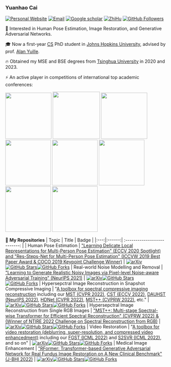 ### Yuanhao Cai     
[![Personal Website](https://img.shields.io/badge/Web-YuanhaoCai-green)](https://caiyuanhao1998.github.io) [![Email](https://img.shields.io/badge/-caiyuanhao1998@gmail.com-yellowgreen?style=flat-square&labelColor=grey&logo=Gmail&logoColor=white&link=mailto:caiyuanhao1998@gmail.com)](mailto:caiyuanhao1998@gmail.com) [![Google scholar](https://img.shields.io/badge/Google-Scholar-yellow)](https://scholar.google.com/citations?user=3YozQwcAAAAJ&hl=en) [![ZhiHu](https://img.shields.io/badge/ZhiHu-知乎-orange)](https://www.zhihu.com/people/cyh-28-29) [![GitHub Followers](https://img.shields.io/github/followers/caiyuanhao1998?style=social)](https://github.com/caiyuanhao1998)

:rocket: Interested in Human Pose Estimation, Image Restoration, and Generative Adversarial Networks.


:mortar_board: Now a first-year [CS](https://www.cs.jhu.edu/) PhD student in [Johns Hopkins University](https://www.jhu.edu/), advised by prof. [Alan Yuille](https://www.cs.jhu.edu/~ayuille/).


:fire: Obtained my MSE and BSE degrees from [Tsinghua University](https://www.tsinghua.edu.cn/en/) in 2020 and 2023.

⚡ An active player in competitions of international top academic conferences:

<img src="https://github.com/caiyuanhao1998/RSN/blob/master/figures/2019_winner.png" height="145px"/> <img src="https://github.com/caiyuanhao1998/RSN/blob/master/figures/2019_best_paper.png" height="148px"/> <img src="https://github.com/caiyuanhao1998/RSN/blob/master/figures/2020_winner.png" height="145px"/> <img src="https://github.com/caiyuanhao1998/MST/blob/main/figure/ntire.png" height="143px"/>  <img src="https://github.com/caiyuanhao1998/MST/blob/main/figure/robocup_1.png" height="143px"/> <img src="https://github.com/caiyuanhao1998/MST/blob/main/figure/robocup_2.png" height="143px"/> <img src="https://github.com/caiyuanhao1998/MST/blob/main/figure/robocup_3.png" height="143px"/>  <img src="https://github.com/caiyuanhao1998/MST/blob/main/figure/robocup_cyh.png" height="143px"/>

🌱 **My Repositories**
|   Topic   |     Title     |    Badge  |
|:---:|:------:|             :--------------------------:                     |
|  Human Pose Estimation   |   ["Learning Delicate Local Representations for Multi-Person Pose Estimation" (ECCV 2020 Spotlight) and "Res-Steps-Net for Multi-Person Pose Estimation" (ICCVW 2019 Best Paper Award & COCO 2019 Keypoint Challenge Winner)](https://github.com/caiyuanhao1998/RSN)   |   [![arXiv](https://img.shields.io/badge/arXiv-Paper-<COLOR>.svg)](https://arxiv.org/abs/2003.04030)[![GitHub Stars](https://img.shields.io/github/stars/caiyuanhao1998/RSN?style=social)](https://github.com/caiyuanhao1998/RSN)[![GitHub Forks](https://img.shields.io/github/forks/caiyuanhao1998/RSN?style=social)](https://github.com/caiyuanhao1998/RSN)
|  Real-world Noise Modelling and Removal   |   ["Learning to Generate Realistic Noisy Images via Pixel-level Noise-aware Adversarial Training" (NeurIPS 2021)](https://github.com/caiyuanhao1998/PNGAN)   |   [![arXiv](https://img.shields.io/badge/arXiv-Paper-<COLOR>.svg)](https://proceedings.neurips.cc/paper/2021/hash/1a5b1e4daae265b790965a275b53ae50-Abstract.html)[![GitHub Stars](https://img.shields.io/github/stars/caiyuanhao1998/PNGAN?style=social)](https://github.com/caiyuanhao1998/PNGAN)[![GitHub Forks](https://img.shields.io/github/forks/caiyuanhao1998/PNGAN?style=social)](https://github.com/caiyuanhao1998/PNGAN)
|  Hypersepctral Image Reconstruction in Snapshot Compressive Imaging   |   "[A toolbox for spectral compressive imaging reconstruction](https://github.com/caiyuanhao1998/MST) including our [MST (CVPR 2022)](https://github.com/caiyuanhao1998/MST), [CST (ECCV 2022)](https://arxiv.org/abs/2203.04845), [DAUHST (NeurIPS 2022)](https://arxiv.org/abs/2205.10102), [HDNet (CVPR 2022)](https://arxiv.org/abs/2203.02149), [MST++ (CVPRW 2022)](https://arxiv.org/abs/2111.07910), etc."    |   [![arXiv](https://img.shields.io/badge/arXiv-Paper-<COLOR>.svg)](https://arxiv.org/abs/2111.07910)[![GitHub Stars](https://img.shields.io/github/stars/caiyuanhao1998/MST?style=social)](https://github.com/caiyuanhao1998/MST)[![GitHub Forks](https://img.shields.io/github/forks/caiyuanhao1998/MST?style=social)](https://github.com/caiyuanhao1998/MST)
|  Hypersepctral Image Reconstruction from Single RGB Images   |   ["MST++: Multi-stage Spectral-wise Transformer for Efficient Spectral Reconstruction" (CVPRW 2022) & (Winner of NTIRE 2022 Challenge on Spectral Reconstruction from RGB)](https://github.com/caiyuanhao1998/MST-plus-plus)   |   [![arXiv](https://img.shields.io/badge/arXiv-Paper-<COLOR>.svg)](https://arxiv.org/abs/2204.07908)[![GitHub Stars](https://img.shields.io/github/stars/caiyuanhao1998/MST-plus-plus?style=social)](https://github.com/caiyuanhao1998/MST-plus-plus)[![GitHub Forks](https://img.shields.io/github/forks/caiyuanhao1998/MST-plus-plus?style=social)](https://github.com/caiyuanhao1998/MST-plus-plus)
|  Video Restoration   |   "[A toolbox for video restoration (deblurring, super-resolution, and compressed video enhancedment)](https://github.com/linjing7/VR-Baseline) including our [FGST (ICML 2022)](https://arxiv.org/abs/2201.01893) and [S2SVR (ICML 2022)](https://arxiv.org/abs/2205.10195), and so on"    |   [![arXiv](https://img.shields.io/badge/arXiv-Paper-<COLOR>.svg)](https://arxiv.org/abs/2201.01893)[![GitHub Stars](https://img.shields.io/github/stars/linjing7/VR-Baseline?style=social)](https://github.com/linjing7/VR-Baseline)[![GitHub Forks](https://img.shields.io/github/forks/linjing7/VR-Baseline?style=social)](https://github.com/linjing7/VR-Baseline)
|  Medical Image Enhancement   |   ["RFormer: Transformer-based Generative Adversarial Network for Real Fundus Image Restoration on A New Clinical Benchmark" (J-BHI 2022)](https://github.com/dengzhuo-AI/Real-Fundus)    |   [![arXiv](https://img.shields.io/badge/arXiv-Paper-<COLOR>.svg)](https://arxiv.org/abs/2201.00466)[![GitHub Stars](https://img.shields.io/github/stars/dengzhuo-AI/Real-Fundus?style=social)](https://github.com/dengzhuo-AI/Real-Fundus)[![GitHub Forks](https://img.shields.io/github/forks/dengzhuo-AI/Real-Fundus?style=social)](https://github.com/dengzhuo-AI/Real-Fundus)

